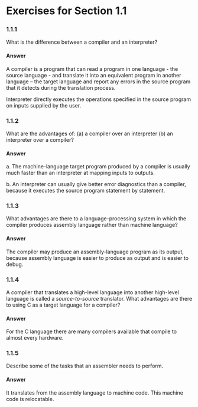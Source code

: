 # Exercises for Section 1.1

### 1.1.1

What is the difference between a compiler and an interpreter?

#### Answer

A compiler is a program that can read a program in one language - the source language - and translate it into an equivalent program in another language – the target language and report any errors in the source program that it detects during the translation process.

Interpreter directly executes the operations specified in the source program on inputs supplied by the user.

### 1.1.2

What are the advantages of:
(a) a compiler over an interpreter
(b) an interpreter over a compiler?

#### Answer

a. The machine-language target program produced by a compiler is usually much faster than an interpreter at mapping inputs to outputs.

b. An interpreter can usually give better error diagnostics than a compiler, because it executes the source program statement by statement.

### 1.1.3

What advantages are there to a language-processing system in which the compiler
produces assembly language rather than machine language?

#### Answer

The compiler may produce an assembly-language program as its output, because
assembly language is easier to produce as output and is easier to debug.

### 1.1.4

A compiler that translates a high-level language into another high-level
language is called a *source-to-source* translator. What advantages are there to
using C as a target language for a compiler?

#### Answer

For the C language there are many compilers available that compile to almost
every hardware.

### 1.1.5

Describe some of the tasks that an assembler needs to perform.

#### Answer

It translates from the assembly language to machine code. This machine code is
relocatable.
